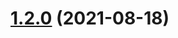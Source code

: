 # [1.2.0](https://github.com/yassilah/pinia-plugin-history/compare/v1.1.1...v1.2.0) (2021-08-18)



